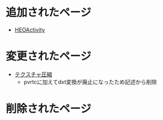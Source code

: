 # 追加されたページ
- [HEOActivity](https://vrhikky.github.io/VketCloudSDK_Documents/9.3/ja/HEOComponents/HEOActivity.html)

# 変更されたページ
- [テクスチャ圧縮](https://vrhikky.github.io/VketCloudSDK_Documents/9.3/ja/heoexporter/he_TextureCompression.html)
    - pvrtcに加えてdxt変換が廃止になったため記述から削除
    
# 削除されたページ
